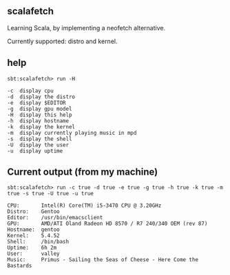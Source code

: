 ## scalafetch

Learning Scala, by implementing a neofetch alternative.

Currently supported: distro and kernel.

## help

`sbt:scalafetch> run -H`

```
-c  display cpu
-d  display the distro
-e  display $EDITOR
-g  display gpu model
-H  display this help
-h  display hostname
-k  display the kernel
-m  display currently playing music in mpd
-s  display the shell
-U  display the user
-u  display uptime
```

## Current output (from my machine)

`sbt:scalafetch> run -c true -d true -e true -g true -h true -k true -m true -s true -U true -u true`

```
CPU:       Intel(R) Core(TM) i5-3470 CPU @ 3.20GHz
Distro:    Gentoo
Editor:    /usr/bin/emacsclient
GPU:       AMD/ATI Oland Radeon HD 8570 / R7 240/340 OEM (rev 87)
Hostname:  gentoo
Kernel:    5.4.52
Shell:     /bin/bash
Uptime:    6h 2m
User:      valley
Music:     Primus - Sailing the Seas of Cheese - Here Come the Bastards
```
